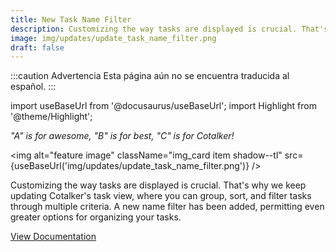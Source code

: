 ```yaml
---
title: New Task Name Filter
description: Customizing the way tasks are displayed is crucial. That's why we keep updating Cotalker's task view, where you can group, sort, and filter tasks through multiple criteria. A new name filter has been added, permitting even greater options for organizing your tasks.
image: img/updates/update_task_name_filter.png
draft: false
---
```


:::caution Advertencia
Esta página aún no se encuentra traducida al español.
:::

import useBaseUrl from '@docusaurus/useBaseUrl'; 
import Highlight from '@theme/Highlight';

<div className="align-center">
<div className="card">
<div className="card__header">

<span className="hero__subtitle"><em>

"A" is for _awesome_, "B" is for _best_, "C" is for _Cotalker_!

</em></span>

</div>
<div className="card__image">

<img alt="feature image" className="img_card item shadow--tl" src={useBaseUrl('img/updates/update_task_name_filter.png')} />
<br/>

</div>
<div className="card__body">

Customizing the way tasks are displayed is crucial. That's why we keep updating Cotalker's task view, where you can group, sort, and filter tasks through multiple criteria. A new name filter has been added, permitting even greater options for organizing your tasks.


</div>
<div className="card__footer text-center align-padding-center">

<a className="button button--info button--block" href="/docs/documentation/client/taskview#create-a-filter">View Documentation</a>
<br/>

</div>
</div>
</div>

